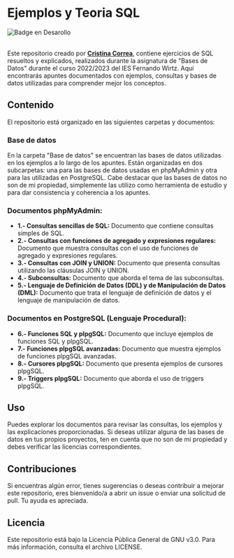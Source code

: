# Ejemplos y Teoria SQL
![Badge en Desarollo](https://img.shields.io/badge/STATUS-FINALIZADO-violet) <br/>
<br/>

Este repositorio creado por **[Cristina Correa](https://www.linkedin.com/in/cristina-correa-segade/)**, contiene ejercicios de SQL resueltos y explicados, realizados durante la asignatura de "Bases de Datos" durante el curso 2022/2023 del IES Fernando Wirtz. Aquí encontrarás apuntes documentados con ejemplos, consultas y bases de datos utilizadas para comprender mejor los conceptos. 

## Contenido
El repositorio está organizado en las siguientes carpetas y documentos:

### Base de datos
En la carpeta "Base de datos" se encuentran las bases de datos utilizadas en los ejemplos a lo largo de los apuntes. Están organizadas en dos subcarpetas: una para las bases de datos usadas en phpMyAdmin y otra para las utilizadas en PostgreSQL. Cabe destacar que las bases de datos no son de mi propiedad, simplemente las utilizo como herramienta de estudio y para dar consistencia y coherencia a los apuntes.

### Documentos phpMyAdmin:
- **1.- Consultas sencillas de SQL:** Documento que contiene consultas simples de SQL.
- **2.- Consultas con funciones de agregado y expresiones regulares:** Documento que muestra consultas con el uso de funciones de agregado y expresiones regulares.
- **3.- Consultas con JOIN y UNION:** Documento que presenta consultas utilizando las cláusulas JOIN y UNION.
- **4.- Subconsultas:** Documento que aborda el tema de las subconsultas.
- **5.- Lenguaje de Definición de Datos (DDL) y de Manipulación de Datos (DML):** Documento que trata el lenguaje de definición de datos y el lenguaje de manipulación de datos.


### Documentos en PostgreSQL (Lenguaje Procedural):
- **6.- Funciones SQL y plpgSQL:** Documento que incluye ejemplos de funciones SQL y plpgSQL.
- **7.- Funciones plpgSQL avanzadas:** Documento que muestra ejemplos de funciones plpgSQL avanzadas.
- **8.- Cursores plpgSQL:** Documento que presenta ejemplos de cursores plpgSQL.
- **9.- Triggers plpgSQL:** Documento que aborda el uso de triggers plpgSQL.

## Uso
Puedes explorar los documentos para revisar las consultas, los ejemplos y las explicaciones proporcionadas. Si deseas utilizar alguna de las bases de datos en tus propios proyectos, ten en cuenta que no son de mi propiedad y debes verificar las licencias correspondientes.

## Contribuciones
Si encuentras algún error, tienes sugerencias o deseas contribuir a mejorar este repositorio, eres bienvenido/a a abrir un issue o enviar una solicitud de pull. Tu ayuda es apreciada.

## Licencia
Este repositorio está bajo la Licencia Pública General de GNU v3.0. Para más información, consulta el archivo LICENSE.
